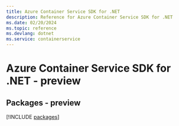 ```yaml
---
title: Azure Container Service SDK for .NET
description: Reference for Azure Container Service SDK for .NET
ms.date: 02/20/2024
ms.topic: reference
ms.devlang: dotnet
ms.service: containerservice
---
```

# Azure Container Service SDK for .NET - preview
## Packages - preview
[!INCLUDE [packages](container-service-index.md)]